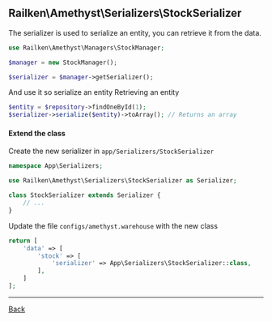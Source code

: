 ## Railken\Amethyst\Serializers\StockSerializer

The serializer is used to serialize an entity, you can retrieve it from the data.

```php
use Railken\Amethyst\Managers\StockManager;

$manager = new StockManager();

$serializer = $manager->getSerializer();
```

And use it so serialize an entity
Retrieving an entity

```php
$entity = $repository->findOneById(1);
$serializer->serialize($entity)->toArray(); // Returns an array
```
#### Extend the class

Create the new serializer in `app/Serializers/StockSerializer`
```php
namespace App\Serializers;

use Railken\Amethyst\Serializers\StockSerializer as Serializer;

class StockSerializer extends Serializer {
	// ...
}
```
Update the file `configs/amethyst.warehouse` with the new class
```php
return [
    'data' => [
        'stock' => [
            'serializer' => App\Serializers\StockSerializer::class,
        ],
    ]
];
```

---
[Back](index.md)